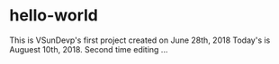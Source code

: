 # hello-world
This is VSunDevp's first project created on June 28th, 2018
Today's is Auguest 10th, 2018. Second time editing ...
